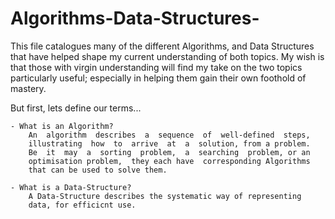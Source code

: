 # Algorithms-Data-Structures-


This file catalogues many of the different Algorithms, and Data Structures that have helped shape my current understanding of both topics. 
My wish is that those with virgin understanding will find my take on the two topics particularly useful; especially in helping them gain their own foothold of mastery. 

But first, lets define our terms...

    - What is an Algorithm?
        An  algorithm  describes  a  sequence  of  well-defined  steps, 
        illustrating  how  to  arrive  at  a  solution, from a problem. 
        Be  it  may  a  sorting  problem,  a  searching  problem, or an 
        optimisation problem,  they each have  corresponding Algorithms 
        that can be used to solve them. 

    - What is a Data-Structure?
        A Data-Structure describes the systematic way of representing
        data, for efficicnt use.
